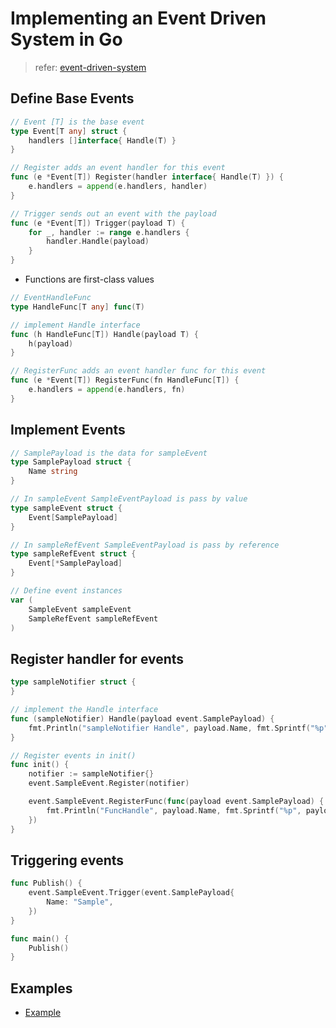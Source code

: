 # Implementing an Event Driven System in Go

> refer: [event-driven-system](https://stephenafamo.com/blog/posts/implementing-an-event-driven-system-in-go)

## Define Base Events

```go
// Event [T] is the base event
type Event[T any] struct {
	handlers []interface{ Handle(T) }
}

// Register adds an event handler for this event
func (e *Event[T]) Register(handler interface{ Handle(T) }) {
	e.handlers = append(e.handlers, handler)
}

// Trigger sends out an event with the payload
func (e *Event[T]) Trigger(payload T) {
	for _, handler := range e.handlers {
		handler.Handle(payload)
	}
}
```
- Functions are first-class values

```go
// EventHandleFunc
type HandleFunc[T any] func(T)

// implement Handle interface
func (h HandleFunc[T]) Handle(payload T) {
	h(payload)
}

// RegisterFunc adds an event handler func for this event
func (e *Event[T]) RegisterFunc(fn HandleFunc[T]) {
	e.handlers = append(e.handlers, fn)
}
```

## Implement Events

```go
// SamplePayload is the data for sampleEvent
type SamplePayload struct {
	Name string
}

// In sampleEvent SampleEventPayload is pass by value
type sampleEvent struct {
	Event[SamplePayload]
}

// In sampleRefEvent SampleEventPayload is pass by reference
type sampleRefEvent struct {
	Event[*SamplePayload]
}

// Define event instances
var (
    SampleEvent sampleEvent
    SampleRefEvent sampleRefEvent
)
```

## Register handler for events

```go
type sampleNotifier struct {
}

// implement the Handle interface
func (sampleNotifier) Handle(payload event.SamplePayload) {
	fmt.Println("sampleNotifier Handle", payload.Name, fmt.Sprintf("%p", &payload))
}

// Register events in init()
func init() {
	notifier := sampleNotifier{}
	event.SampleEvent.Register(notifier)

	event.SampleEvent.RegisterFunc(func(payload event.SamplePayload) {
		fmt.Println("FuncHandle", payload.Name, fmt.Sprintf("%p", payload))
	})
}
```

## Triggering events

```go
func Publish() {
	event.SampleEvent.Trigger(event.SamplePayload{
		Name: "Sample",
	})
}

func main() {
	Publish()
}
```

## Examples

- [Example](./event/event_test.go)
